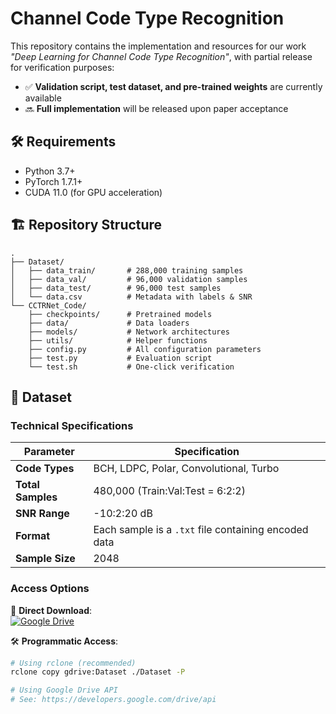 # Channel Code Type Recognition 

This repository contains the implementation and resources for our work *"Deep Learning for Channel Code Type Recognition"*, with partial release for verification purposes:

- ✅ **Validation script, test dataset, and pre-trained weights** are currently available 
- 🔜 **Full implementation** will be released upon paper acceptance

## 🛠 Requirements

- Python 3.7+
- PyTorch 1.7.1+
- CUDA 11.0 (for GPU acceleration)

## 🏗️ Repository Structure

```
.
├── Dataset/
│   ├── data_train/       # 288,000 training samples
│   ├── data_val/         # 96,000 validation samples
│   ├── data_test/        # 96,000 test samples
│   └── data.csv          # Metadata with labels & SNR
└── CCTRNet_Code/
    ├── checkpoints/      # Pretrained models
    ├── data/             # Data loaders
    ├── models/           # Network architectures
    ├── utils/            # Helper functions
    ├── config.py         # All configuration parameters
    ├── test.py           # Evaluation script
    └── test.sh           # One-click verification
```

## 📁 Dataset

### Technical Specifications

| Parameter         | Specification                                        |
| ----------------- | ---------------------------------------------------- |
| **Code Types**    | BCH, LDPC, Polar, Convolutional, Turbo               |
| **Total Samples** | 480,000 (Train:Val:Test = 6:2:2)                     |
| **SNR Range**     | -10:2:20 dB                                          |
| **Format**        | Each sample is a `.txt` file containing encoded data |
| **Sample Size**   | 2048                                                 |

### Access Options

🔗 **Direct Download**:  
[![Google Drive](https://img.shields.io/badge/Google%20Drive-Dataset-4285F4?logo=google-drive&style=flat)](https://drive.google.com/drive/folders/14QM4gW4BMDXNklUL3pYhRxTHswrXb9eb?usp=sharing)  

🛠 **Programmatic Access**:

```bash
# Using rclone (recommended)
rclone copy gdrive:Dataset ./Dataset -P

# Using Google Drive API
# See: https://developers.google.com/drive/api
```
